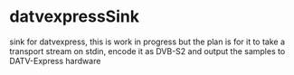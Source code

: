 # datvexpressSink
sink for datvexpress, this is work in progress but the plan is for it to take a transport stream on stdin,
encode it as DVB-S2 and output the samples to DATV-Express hardware
